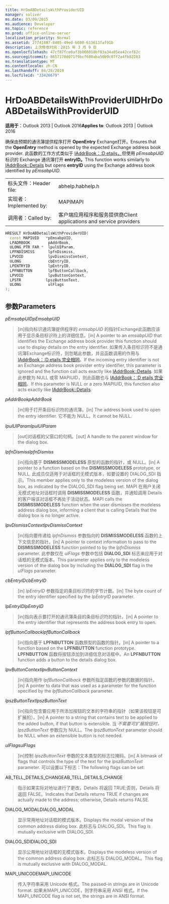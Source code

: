 ```yaml
---
title: HrDoABDetailsWithProviderUID
manager: soliver
ms.date: 03/09/2015
ms.audience: Developer
ms.topic: reference
ms.prod: office-online-server
localization_priority: Normal
ms.assetid: 27741887-8405-49ed-b080-613613faf91b
description: 上次修改时间：2015 年 3 月 9 日
ms.openlocfilehash: 47cf87fce0af3b866018bf03a34a05ea42cef82c
ms.sourcegitcommit: 8657170d071f9bcf680aba50b9c07f2a4fb82283
ms.translationtype: MT
ms.contentlocale: zh-CN
ms.lasthandoff: 04/28/2019
ms.locfileid: "33426679"
---
```

# <a name="hrdoabdetailswithprovideruid"></a><span data-ttu-id="c01a8-103">HrDoABDetailsWithProviderUID</span><span class="sxs-lookup"><span data-stu-id="c01a8-103">HrDoABDetailsWithProviderUID</span></span>

  
  
<span data-ttu-id="c01a8-104">**适用于**：Outlook 2013 | Outlook 2016</span><span class="sxs-lookup"><span data-stu-id="c01a8-104">**Applies to**: Outlook 2013 | Outlook 2016</span></span> 
  
<span data-ttu-id="c01a8-105">确保由预期的通讯簿提供程序打开 **OpenEntry** Exchange打开。</span><span class="sxs-lookup"><span data-stu-id="c01a8-105">Ensures that the **OpenEntry** method is opened by the expected Exchange address book provider.</span></span> <span data-ttu-id="c01a8-106">此函数的工作方式类似于 [IAddrBook：:D etails，](iaddrbook-details.md)但使用 _pEmsabpUID_ 标识的 Exchange 通讯簿打开 **entryID。**</span><span class="sxs-lookup"><span data-stu-id="c01a8-106">This function works similarly to [IAddrBook::Details](iaddrbook-details.md) but opens **entryID** using the Exchange address book identified by  _pEmsabpUID_.</span></span>
  
|||
|:-----|:-----|
|<span data-ttu-id="c01a8-107">标头文件：</span><span class="sxs-lookup"><span data-stu-id="c01a8-107">Header file:</span></span>  <br/> |<span data-ttu-id="c01a8-108">abhelp.h</span><span class="sxs-lookup"><span data-stu-id="c01a8-108">abhelp.h</span></span>  <br/> |
|<span data-ttu-id="c01a8-109">实现者：</span><span class="sxs-lookup"><span data-stu-id="c01a8-109">Implemented by:</span></span>  <br/> |<span data-ttu-id="c01a8-110">MAPI</span><span class="sxs-lookup"><span data-stu-id="c01a8-110">MAPI</span></span>  <br/> |
|<span data-ttu-id="c01a8-111">调用者：</span><span class="sxs-lookup"><span data-stu-id="c01a8-111">Called by:</span></span>  <br/> |<span data-ttu-id="c01a8-112">客户端应用程序和服务提供商</span><span class="sxs-lookup"><span data-stu-id="c01a8-112">Client applications and service providers</span></span>  <br/> |
   
```cpp
HRESULT HrDoABDetailsWithProviderUID(
  const MAPIUID   *pEmsabpUID,
  LPADRBOOK        pAddrBook,
  ULONG_PTR FAR *  lpulUIParam,
  LPFNDISMISS      lpfnDismiss,
  LPVOID           lpvDismissContext,
  ULONG            cbEntryID,
  LPENTRYID        lpEntryID,
  LPFNBUTTON       lpfButtonCallback,
  LPVOID           lpvButtonContext,
  LPSTR           lpszButtonText,
  ULONG            ulFlags
);
```

## <a name="parameters"></a><span data-ttu-id="c01a8-113">参数</span><span class="sxs-lookup"><span data-stu-id="c01a8-113">Parameters</span></span>

 <span data-ttu-id="c01a8-114">_pEmsabpUID_</span><span class="sxs-lookup"><span data-stu-id="c01a8-114">_pEmsabpUID_</span></span>
  
> <span data-ttu-id="c01a8-115">[in]指向标识通讯簿提供程序的 _emsabpUID_ 的指针Exchange此函数应该用于显示条目标识符上的详细信息。</span><span class="sxs-lookup"><span data-stu-id="c01a8-115">[in] A pointer to an  _emsabpUID_ that identifies the Exchange address book provider this function should use to display details on the entry identifier.</span></span> <span data-ttu-id="c01a8-116">如果传入条目标识符不是通讯簿Exchange标识符，则忽略此参数，并且函数调用的作用与[IAddrBook：:D etails 完全相同](iaddrbook-details.md)。</span><span class="sxs-lookup"><span data-stu-id="c01a8-116">If the incoming entry identifier is not an Exchange address book provider entry identifier, this parameter is ignored and the function call acts exactly like [IAddrBook::Details](iaddrbook-details.md).</span></span> <span data-ttu-id="c01a8-117">如果此参数为 NULL 或零 MAPIUID，则此函数也与 [IAddrBook：:D etails 完全相同](iaddrbook-details.md)。</span><span class="sxs-lookup"><span data-stu-id="c01a8-117">If this parameter is NULL or a zero MAPIUID, this function also acts exactly like [IAddrBook::Details](iaddrbook-details.md).</span></span>
    
 <span data-ttu-id="c01a8-118">_pAddrBook_</span><span class="sxs-lookup"><span data-stu-id="c01a8-118">_pAddrBook_</span></span>
  
> <span data-ttu-id="c01a8-119">[in]用于打开条目标识符的通讯簿。</span><span class="sxs-lookup"><span data-stu-id="c01a8-119">[in] The address book used to open the entry identifier.</span></span> <span data-ttu-id="c01a8-120">它不能为 NULL。</span><span class="sxs-lookup"><span data-stu-id="c01a8-120">It cannot be NULL.</span></span>
    
 <span data-ttu-id="c01a8-121">_lpulUIParam_</span><span class="sxs-lookup"><span data-stu-id="c01a8-121">_lpulUIParam_</span></span>
  
> <span data-ttu-id="c01a8-122">[out]对话框的父窗口的句柄。</span><span class="sxs-lookup"><span data-stu-id="c01a8-122">[out] A handle to the parent window for the dialog box.</span></span>
    
 <span data-ttu-id="c01a8-123">_lpfnDismiss_</span><span class="sxs-lookup"><span data-stu-id="c01a8-123">_lpfnDismiss_</span></span>
  
> <span data-ttu-id="c01a8-124">[in]指向基于 **DISMISSMODELESS** 原型的函数的指针，或 NULL。</span><span class="sxs-lookup"><span data-stu-id="c01a8-124">[in] A pointer to a function based on the **DISMISSMODELESS** prototype, or NULL.</span></span> <span data-ttu-id="c01a8-125">此成员仅适用于对话框的无模式版本，如要设置的 DIALOG_SDI 指示。</span><span class="sxs-lookup"><span data-stu-id="c01a8-125">This member applies only to the modeless version of the dialog box, as indicated by the DIALOG_SDI flag being set.</span></span> <span data-ttu-id="c01a8-126">MAPI 在用户关闭无模式地址对话框时调用 **DISMISSMODELESS** 函数，并通知调用 Details 的客户端该对话框不再处于活动状态。</span><span class="sxs-lookup"><span data-stu-id="c01a8-126">MAPI calls the **DISMISSMODELESS** function when the user dismisses the modeless address dialog box, informing a client that is calling Details that the dialog box is no longer active.</span></span> 
    
 <span data-ttu-id="c01a8-127">_lpvDismissContext_</span><span class="sxs-lookup"><span data-stu-id="c01a8-127">_lpvDismissContext_</span></span>
  
> <span data-ttu-id="c01a8-128">[in]指向要传递给 _lpfnDismiss_ 参数指向的 **DISMISSMODELESS** 函数的上下文信息的指针。</span><span class="sxs-lookup"><span data-stu-id="c01a8-128">[in] A pointer to context information to pass to the **DISMISSMODELESS** function pointed to by the  _lpfnDismiss_ parameter.</span></span> <span data-ttu-id="c01a8-129">此参数仅在 _ulFlags_ 参数中包括 **DIALOG_SDI** 标志来应用于对话框的无模式版本。</span><span class="sxs-lookup"><span data-stu-id="c01a8-129">This parameter applies only to the modeless version of the dialog box by including the **DIALOG_SDI** flag in the  _ulFlags_ parameter.</span></span> 
    
 <span data-ttu-id="c01a8-130">_cbEntryID_</span><span class="sxs-lookup"><span data-stu-id="c01a8-130">_cbEntryID_</span></span>
  
> <span data-ttu-id="c01a8-131">[in]  _lpEntryID_ 参数指定的条目标识符的字节计数。</span><span class="sxs-lookup"><span data-stu-id="c01a8-131">[in] The byte count of the entry identifier specified by the  _lpEntryID_ parameter.</span></span> 
    
 <span data-ttu-id="c01a8-132">_lpEntryID_</span><span class="sxs-lookup"><span data-stu-id="c01a8-132">_lpEntryID_</span></span>
  
> <span data-ttu-id="c01a8-133">[in]指向表示要打开的通讯簿条目的条目标识符的指针。</span><span class="sxs-lookup"><span data-stu-id="c01a8-133">[in] A pointer to the entry identifier that represents the address book entry to open.</span></span>
    
 <span data-ttu-id="c01a8-134">_lpfButtonCallback_</span><span class="sxs-lookup"><span data-stu-id="c01a8-134">_lpfButtonCallback_</span></span>
  
> <span data-ttu-id="c01a8-135">[in]指向基于 **LPFNBUTTON** 函数原型的函数的指针。</span><span class="sxs-lookup"><span data-stu-id="c01a8-135">[in] A pointer to a function based on the **LPFNBUTTON** function prototype.</span></span> <span data-ttu-id="c01a8-136">**LPFNBUTTON** 函数将按钮添加到详细信息对话框中。</span><span class="sxs-lookup"><span data-stu-id="c01a8-136">An **LPFNBUTTON** function adds a button to the details dialog box.</span></span> 
    
 <span data-ttu-id="c01a8-137">_lpvButtonContext_</span><span class="sxs-lookup"><span data-stu-id="c01a8-137">_lpvButtonContext_</span></span>
  
> <span data-ttu-id="c01a8-138">[in]指向用作  _lpfButtonCallback_ 参数所指定函数的参数的数据的指针。</span><span class="sxs-lookup"><span data-stu-id="c01a8-138">[in] A pointer to data that was used as a parameter for the function specified by the  _lpfButtonCallback_ parameter.</span></span> 
    
 <span data-ttu-id="c01a8-139">_lpszButtonText_</span><span class="sxs-lookup"><span data-stu-id="c01a8-139">_lpszButtonText_</span></span>
  
> <span data-ttu-id="c01a8-140">[in]指向包含要应用于所添加按钮的文本的字符串的指针（如果该按钮是可扩展的）。</span><span class="sxs-lookup"><span data-stu-id="c01a8-140">[in] A pointer to a string that contains text to be applied to the added button, if that button is extensible.</span></span> <span data-ttu-id="c01a8-141">当  _不需要可扩展按钮时，lpszButtonText_ 参数应为 NULL。</span><span class="sxs-lookup"><span data-stu-id="c01a8-141">The  _lpszButtonText_ parameter should be NULL when an extensible button is not needed.</span></span> 
    
 <span data-ttu-id="c01a8-142">_ulFlags_</span><span class="sxs-lookup"><span data-stu-id="c01a8-142">_ulFlags_</span></span>
  
> <span data-ttu-id="c01a8-143">[in]控制  _lpszButtonText_ 参数的文本类型的标志位掩码。</span><span class="sxs-lookup"><span data-stu-id="c01a8-143">[in] A bitmask of flags that controls the type of the text for the  _lpszButtonText_ parameter.</span></span> <span data-ttu-id="c01a8-144">可以设置以下标志：</span><span class="sxs-lookup"><span data-stu-id="c01a8-144">The following flags can be set:</span></span> 
    
<span data-ttu-id="c01a8-145">AB_TELL_DETAILS_CHANGE</span><span class="sxs-lookup"><span data-stu-id="c01a8-145">AB_TELL_DETAILS_CHANGE</span></span>
  
> <span data-ttu-id="c01a8-146">指示如果实际对地址进行了更改，Details 将返回 TRUE;否则，Details 将返回 FALSE。</span><span class="sxs-lookup"><span data-stu-id="c01a8-146">Indicates that Details returns TRUE if changes are actually made to the address; otherwise, Details returns FALSE.</span></span>
    
<span data-ttu-id="c01a8-147">DIALOG_MODAL</span><span class="sxs-lookup"><span data-stu-id="c01a8-147">DIALOG_MODAL</span></span>
  
> <span data-ttu-id="c01a8-148">显示常用地址对话框的模式版本。</span><span class="sxs-lookup"><span data-stu-id="c01a8-148">Displays the modal version of the common address dialog box.</span></span> <span data-ttu-id="c01a8-149">此标志与 DIALOG_SDI。</span><span class="sxs-lookup"><span data-stu-id="c01a8-149">This flag is mutually exclusive with DIALOG_SDI.</span></span>
    
<span data-ttu-id="c01a8-150">DIALOG_SDI</span><span class="sxs-lookup"><span data-stu-id="c01a8-150">DIALOG_SDI</span></span>
  
> <span data-ttu-id="c01a8-151">显示公用地址对话框的无模式版本。</span><span class="sxs-lookup"><span data-stu-id="c01a8-151">Displays the modeless version of the common address dialog box.</span></span> <span data-ttu-id="c01a8-152">此标志与 DIALOG_MODAL。</span><span class="sxs-lookup"><span data-stu-id="c01a8-152">This flag is mutually exclusive with DIALOG_MODAL.</span></span>
    
<span data-ttu-id="c01a8-153">MAPI_UNICODE</span><span class="sxs-lookup"><span data-stu-id="c01a8-153">MAPI_UNICODE</span></span>
  
> <span data-ttu-id="c01a8-154">传入字符串采用 Unicode 格式。</span><span class="sxs-lookup"><span data-stu-id="c01a8-154">The passed-in strings are in Unicode format.</span></span> <span data-ttu-id="c01a8-155">如果未MAPI_UNICODE，则字符串采用 ANSI 格式。</span><span class="sxs-lookup"><span data-stu-id="c01a8-155">If the MAPI_UNICODE flag is not set, the strings are in ANSI format.</span></span>
    

